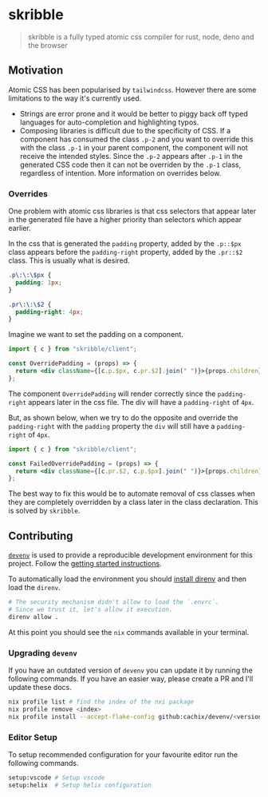 # skribble

> skribble is a fully typed atomic css compiler for rust, node, deno and the browser

## Motivation

Atomic CSS has been popularised by `tailwindcss`. However there are some limitations to the way it's currently used.

- Strings are error prone and it would be better to piggy back off typed languages for auto-completion and highlighting typos.
- Composing libraries is difficult due to the specificity of CSS. If a component has consumed the class `.p-2` and you want to override this with the class `.p-1` in your parent component, the component will not receive the intended styles. Since the `.p-2` appears after `.p-1` in the generated CSS code then it can not be overriden by the `.p-1` class, regardless of intention. More information on overrides below.

### Overrides

One problem with atomic css libraries is that css selectors that appear later in the generated file have a higher priority than selectors which appear earlier.

In the css that is generated the `padding` property, added by the `.p::$px` class appears before the `padding-right` property, added by the `.pr::$2` class. This is usually what is desired.

```css
.p\:\:\$px {
  padding: 1px;
}

.pr\:\:\$2 {
  padding-right: 4px;
}
```

Imagine we want to set the padding on a component.

```jsx
import { c } from "skribble/client";

const OverridePadding = (props) => {
  return <div className={[c.p.$px, c.pr.$2].join(" ")}>{props.children}</div>;
};
```

The component `OverridePadding` will render correctly since the `padding-right` appears later in the css file. The div will have a `padding-right` of `4px`.

But, as shown below, when we try to do the opposite and override the `padding-right` with the `padding` property the `div` will still have a `padding-right` of `4px`.

```jsx
import { c } from "skribble/client";

const FailedOverridePadding = (props) => {
  return <div className={[c.pr.$2, c.p.$px].join(" ")}>{props.children}</div>;
};
```

The best way to fix this would be to automate removal of css classes when they are completely overridden by a class later in the class declaration. This is solved by `skribble`.

## Contributing

[`devenv`](https://devenv.sh/) is used to provide a reproducible development environment for this project. Follow the [getting started instructions](https://devenv.sh/getting-started/).

To automatically load the environment you should [install direnv](https://devenv.sh/automatic-shell-activation/) and then load the `direnv`.

```bash
# The security mechanism didn't allow to load the `.envrc`.
# Since we trust it, let's allow it execution.
direnv allow .
```

At this point you should see the `nix` commands available in your terminal.

### Upgrading `devenv`

If you have an outdated version of `devenv` you can update it by running the following commands. If you have an easier way, please create a PR and I'll update these docs.

```bash
nix profile list # find the index of the nxi package
nix profile remove <index>
nix profile install --accept-flake-config github:cachix/devenv/<version>
```

### Editor Setup

To setup recommended configuration for your favourite editor run the following commands.

```bash
setup:vscode # Setup vscode
setup:helix  # Setup helix configuration
```
